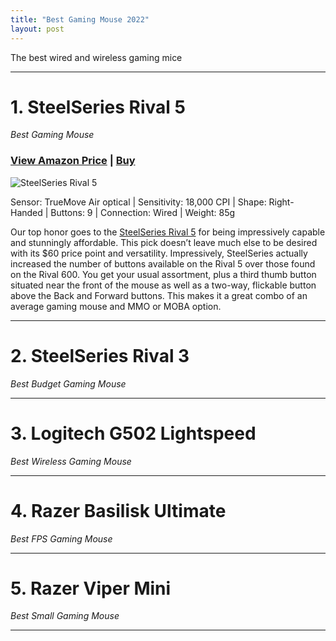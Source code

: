 ```yaml
---
title: "Best Gaming Mouse 2022"
layout: post
---
```


The best wired and wireless gaming mice



---

# 1. SteelSeries Rival 5

_Best Gaming Mouse_

### [View Amazon Price](https://amzn.to/3RaqFJp) | [Buy](https://amzn.to/3RaqFJp)

![SteelSeries Rival 5](https://kainos-img.dgn.lt/photos2_25_119062736/img.jpg)

Sensor: TrueMove Air optical | Sensitivity: 18,000 CPI | Shape: Right-Handed | Buttons: 9 | Connection: Wired | Weight: 85g

Our top honor goes to the [SteelSeries Rival 5](https://amzn.to/3RaqFJp) for being impressively capable and stunningly affordable. This pick doesn’t leave much else to be desired with its $60 price point and versatility. Impressively, SteelSeries actually increased the number of buttons available on the Rival 5 over those found on the Rival 600. You get your usual assortment, plus a third thumb button situated near the front of the mouse as well as a two-way, flickable button above the Back and Forward buttons. This makes it a great combo of an average gaming mouse and MMO or MOBA option.

---

# 2. SteelSeries Rival 3

_Best Budget Gaming Mouse_

---

# 3. Logitech G502 Lightspeed

_Best Wireless Gaming Mouse_

---

# 4. Razer Basilisk Ultimate

_Best FPS Gaming Mouse_

---

# 5. Razer Viper Mini

_Best Small Gaming Mouse_

---
